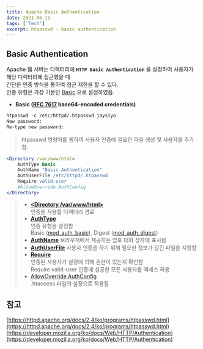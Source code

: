 ```yaml
---
title: Apache Basic Authentication
date: 2021-06-11
tags: ['Tech']
excerpt: htpasswd - basic authentication
---
```


## Basic Authentication
Apache 웹 서버는 디렉터리에 **`HTTP Basic Authentication`** 을 설정하여 사용자가 해당 디렉터리에 접근했을 때   
간단한 인증 방식을 통하여 접근 제한을 할 수 있다.  
인증 유형은 가장 기본인 <U>Basic</U> 으로 설정하였음.
- **Basic ([RFC 7617](https://datatracker.ietf.org/doc/html/rfc7617) base64-encoded credentials)**


```apache
htpasswd -c /etc/httpd/.htpasswd jaysiyo
New password: 
Re-type new password:
```
> htpasswd 명령어를 통하여 사용자 인증에 필요한 파일 생성 및 사용자를 추가함.  


```apache
<Directory /var/www/html>
    AuthType Basic
    AuthName "Basic Authentication"
    AuthUserFile /etc/httpd/.htpasswd
    Require valid-user
    #AllowOverride AuthConfig 
</Directory>
```

> - **[&lt;Directory /var/www/html&gt;](https://httpd.apache.org/docs/2.4/ko/mod/core.html#directory)**  
인증을 사용할 디렉터리 경로  
> - **[AuthType](https://httpd.apache.org/docs/2.4/ko/mod/mod_authn_core.html#authtype)**  
인증 유형을 설정함  
Basic ([mod_auth_basic](https://httpd.apache.org/docs/2.4/mod/mod_auth_basic.html)), Digest ([mod_auth_digest](https://httpd.apache.org/docs/2.4/ko/mod/mod_auth_digest.html))  
> - **[AuthName](https://httpd.apache.org/docs/2.4/ko/mod/mod_authn_core.html#authname)**
브라우저에서 제공하는 암호 대화 상자에 표시됨  
> - **[AuthUserFile](https://httpd.apache.org/docs/2.4/ko/mod/mod_authn_file.html#authuserfile)**
사용자 인증을 하기 위해 필요한 정보가 담긴 파일을 지정함  
> - **[Require](https://httpd.apache.org/docs/2.4/ko/mod/mod_authz_core.html#require)**  
인증된 사용자가 설정에 의해 권한이 있는지 확인함  
Require valid-user 인증에 성공한 모든 사용자를 엑세스 허용  
> - [AllowOverride AuthConfig](https://httpd.apache.org/docs/current/ko/mod/core.html#allowoverride)  
.htaccess 파일의 설정으로 적용됨

## 참고
[https://httpd.apache.org/docs/2.4/ko/programs/htpasswd.html](https://httpd.apache.org/docs/2.4/ko/programs/htpasswd.html)  
[https://developer.mozilla.org/ko/docs/Web/HTTP/Authentication](https://developer.mozilla.org/ko/docs/Web/HTTP/Authentication)








